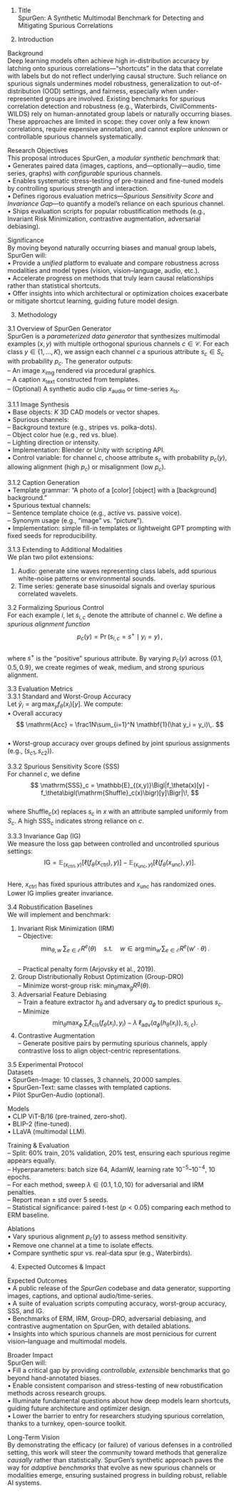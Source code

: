 1. Title  
SpurGen: A Synthetic Multimodal Benchmark for Detecting and Mitigating Spurious Correlations  

2. Introduction  

Background  
Deep learning models often achieve high in-distribution accuracy by latching onto spurious correlations—“shortcuts” in the data that correlate with labels but do not reflect underlying causal structure. Such reliance on spurious signals undermines model robustness, generalization to out-of-distribution (OOD) settings, and fairness, especially when under-represented groups are involved. Existing benchmarks for spurious correlation detection and robustness (e.g., Waterbirds, CivilComments-WILDS) rely on human-annotated group labels or naturally occurring biases. These approaches are limited in scope: they cover only a few known correlations, require expensive annotation, and cannot explore unknown or controllable spurious channels systematically.

Research Objectives  
This proposal introduces SpurGen, a *modular synthetic benchmark* that:  
• Generates paired data (images, captions, and—optionally—audio, time series, graphs) with *configurable* spurious channels.  
• Enables systematic stress-testing of pre-trained and fine-tuned models by controlling spurious strength and interaction.  
• Defines rigorous evaluation metrics—*Spurious Sensitivity Score* and *Invariance Gap*—to quantify a model’s reliance on each spurious channel.  
• Ships evaluation scripts for popular robustification methods (e.g., Invariant Risk Minimization, contrastive augmentation, adversarial debiasing).  

Significance  
By moving beyond naturally occurring biases and manual group labels, SpurGen will:  
• Provide a *unified* platform to evaluate and compare robustness across modalities and model types (vision, vision–language, audio, etc.).  
• Accelerate progress on methods that truly learn causal relationships rather than statistical shortcuts.  
• Offer insights into which architectural or optimization choices exacerbate or mitigate shortcut learning, guiding future model design.

3. Methodology  

3.1 Overview of SpurGen Generator  
SpurGen is a *parameterized data generator* that synthesizes multimodal examples $(x, y)$ with multiple orthogonal spurious channels $c \in \mathcal{C}$. For each class $y \in \{1,\dots,K\}$, we assign each channel $c$ a spurious attribute $s_c\in S_c$ with probability $p_c$. The generator outputs:  
  – An image $x_{\text{img}}$ rendered via procedural graphics.  
  – A caption $x_{\text{text}}$ constructed from templates.  
  – (Optional) A synthetic audio clip $x_{\text{audio}}$ or time-series $x_{\text{ts}}$.  

3.1.1 Image Synthesis  
• Base objects: $K$ 3D CAD models or vector shapes.  
• Spurious channels:  
  – Background texture (e.g., stripes vs. polka-dots).  
  – Object color hue (e.g., red vs. blue).  
  – Lighting direction or intensity.  
• Implementation: Blender or Unity with scripting API.  
• Control variable: for channel $c$, choose attribute $s_c$ with probability $p_c(y)$, allowing alignment (high $p_c$) or misalignment (low $p_c$).

3.1.2 Caption Generation  
• Template grammar: “A photo of a [color] [object] with a [background] background.”  
• Spurious textual channels:  
  – Sentence template choice (e.g., active vs. passive voice).  
  – Synonym usage (e.g., “image” vs. “picture”).  
• Implementation: simple fill-in templates or lightweight GPT prompting with fixed seeds for reproducibility.

3.1.3 Extending to Additional Modalities  
We plan two pilot extensions:  
 1. Audio: generate sine waves representing class labels, add spurious white-noise patterns or environmental sounds.  
 2. Time series: generate base sinusoidal signals and overlay spurious correlated wavelets.  

3.2 Formalizing Spurious Control  
For each example $i$, let $s_{i,c}$ denote the attribute of channel $c$. We define a *spurious alignment function*  
$$
p_c(y) = \Pr(s_{i,c}=s^+ \mid y_i=y)\,,
$$  
where $s^+$ is the “positive” spurious attribute. By varying $p_c(y)$ across $\{0.1,0.5,0.9\}$, we create regimes of weak, medium, and strong spurious alignment.

3.3 Evaluation Metrics  
3.3.1 Standard and Worst-Group Accuracy  
Let $\hat y_i = \arg\max_y f_\theta(x_i)[y]$. We compute:  
  • Overall accuracy  
$$
\mathrm{Acc} = \frac1N\sum_{i=1}^N \mathbf{1}(\hat y_i = y_i)\,.
$$  
  • Worst-group accuracy over groups defined by joint spurious assignments (e.g., $(s_{c1},s_{c2})$).  

3.3.2 Spurious Sensitivity Score (SSS)  
For channel $c$, we define  
$$
\mathrm{SSS}_c = \mathbb{E}_{(x,y)}\Bigl|f_\theta(x)[y] - f_\theta\bigl(\mathrm{Shuffle}_c(x)\bigr)[y]\Bigr|\!,
$$  
where $\mathrm{Shuffle}_c(x)$ replaces $s_{c}$ in $x$ with an attribute sampled uniformly from $S_c$. A high $\mathrm{SSS}_c$ indicates strong reliance on $c$.

3.3.3 Invariance Gap (IG)  
We measure the loss gap between controlled and uncontrolled spurious settings:  
$$
\mathrm{IG} = \mathbb{E}_{(x_{\mathrm{ctrl}},y)}\bigl[\ell(f_\theta(x_{\mathrm{ctrl}}),y)\bigr] \;-\; \mathbb{E}_{(x_{\mathrm{unc}},y)}\bigl[\ell(f_\theta(x_{\mathrm{unc}}),y)\bigr].
$$  
Here, $x_{\mathrm{ctrl}}$ has fixed spurious attributes and $x_{\mathrm{unc}}$ has randomized ones. Lower IG implies greater invariance.

3.4 Robustification Baselines  
We will implement and benchmark:  
 1. Invariant Risk Minimization (IRM)  
    – Objective:  
    $$
    \min_{\theta,w}\;\sum_{e\in\mathcal{E}}R^e(\theta)\quad\text{s.t.}\quad w\in\arg\min_{w'}\sum_{e\in\mathcal{E}}R^e(w'\cdot\theta)\,.
    $$  
    – Practical penalty form (Arjovsky et al., 2019).  
 2. Group Distributionally Robust Optimization (Group-DRO)  
    – Minimize worst-group risk: $\min_\theta\max_{g} R^g(\theta)$.  
 3. Adversarial Feature Debiasing  
    – Train a feature extractor $h_\theta$ and adversary $a_\phi$ to predict spurious $s_c$.  
    – Minimize  
    $$
    \min_{\theta}\max_{\phi}\;\sum\nolimits_i\ell_{\mathrm{cls}}(f_\theta(x_i),y_i)\;-\;\lambda\;\ell_{\mathrm{adv}}\bigl(a_\phi(h_\theta(x_i)),s_{i,c}\bigr).
    $$  
 4. Contrastive Augmentation  
    – Generate positive pairs by permuting spurious channels, apply contrastive loss to align object-centric representations.

3.5 Experimental Protocol  
Datasets  
  • SpurGen-Image: 10 classes, 3 channels, $20\,000$ samples.  
  • SpurGen-Text: same classes with templated captions.  
  • Pilot SpurGen-Audio (optional).  

Models  
  • CLIP ViT-B/16 (pre-trained, zero-shot).  
  • BLIP-2 (fine-tuned).  
  • LLaVA (multimodal LLM).  

Training & Evaluation  
  – Split: 60% train, 20% validation, 20% test, ensuring each spurious regime appears equally.  
  – Hyperparameters: batch size 64, AdamW, learning rate $10^{-5}$–$10^{-4}$, 10 epochs.  
  – For each method, sweep $\lambda\in\{0.1,1.0,10\}$ for adversarial and IRM penalties.  
  – Report mean $\pm$ std over 5 seeds.  
  – Statistical significance: paired t-test ($p<0.05$) comparing each method to ERM baseline.

Ablations  
  • Vary spurious alignment $p_c(y)$ to assess method sensitivity.  
  • Remove one channel at a time to isolate effects.  
  • Compare synthetic spur vs. real-data spur (e.g., Waterbirds).

4. Expected Outcomes & Impact  

Expected Outcomes  
• A public release of the *SpurGen* codebase and data generator, supporting images, captions, and optional audio/time-series.  
• A suite of evaluation scripts computing accuracy, worst-group accuracy, SSS, and IG.  
• Benchmarks of ERM, IRM, Group-DRO, adversarial debiasing, and contrastive augmentation on SpurGen, with detailed ablations.  
• Insights into which spurious channels are most pernicious for current vision–language and multimodal models.  

Broader Impact  
SpurGen will:  
• Fill a critical gap by providing *controllable, extensible* benchmarks that go beyond hand-annotated biases.  
• Enable consistent comparison and stress-testing of new robustification methods across research groups.  
• Illuminate fundamental questions about how deep models learn shortcuts, guiding future architecture and optimizer design.  
• Lower the barrier to entry for researchers studying spurious correlation, thanks to a turnkey, open-source toolkit.  

Long-Term Vision  
By demonstrating the efficacy (or failure) of various defenses in a controlled setting, this work will steer the community toward methods that generalize *causally* rather than statistically. SpurGen’s synthetic approach paves the way for *adaptive benchmarks* that evolve as new spurious channels or modalities emerge, ensuring sustained progress in building robust, reliable AI systems.